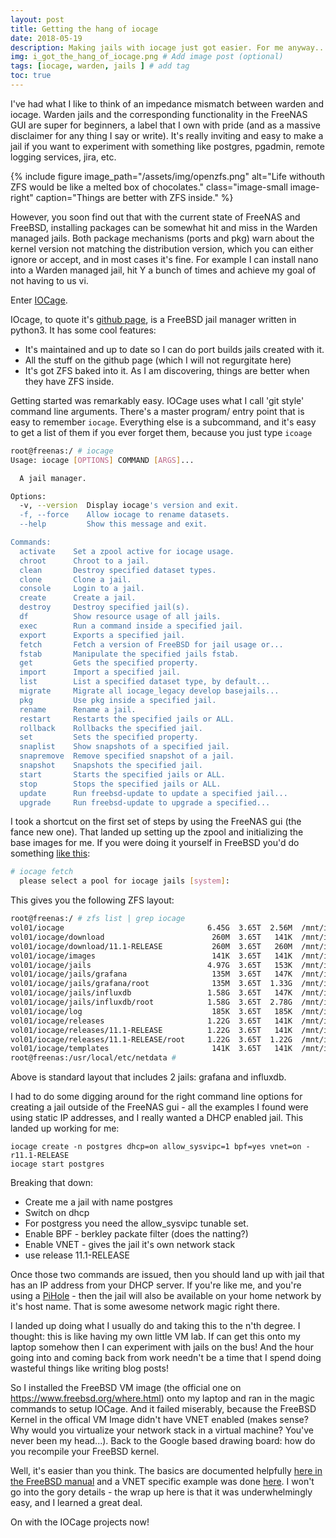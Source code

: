 ```yaml
---
layout: post
title: Getting the hang of iocage
date: 2018-05-19
description: Making jails with iocage just got easier. For me anyway...
img: i_got_the_hang_of_iocage.png # Add image post (optional)
tags: [iocage, warden, jails ] # add tag
toc: true
---
```


I've had what I like to think of an impedance mismatch between warden and iocage. Warden jails and the corresponding functionality in the FreeNAS GUI are super for beginners, a label that I own with pride (and as a massive disclaimer for any thing I say or write). It's really inviting and easy to make a jail if you want to experiment with something like postgres, pgadmin, remote logging services, jira, etc.

{% include figure image_path="/assets/img/openzfs.png" alt="Life withouth ZFS would be like a melted box of chocolates." class="image-small image-right" caption="Things are better with ZFS inside." %}

However, you soon find out that with the current state of FreeNAS and FreeBSD, installing packages can be somewhat hit and miss in the Warden managed jails. Both package mechanisms (ports and pkg) warn about the kernel version not matching the distribution version, which you can either ignore or accept, and in most cases it's fine. For example I can install nano into a Warden managed jail, hit Y a bunch of times and achieve my goal of not having to us vi.

Enter [IOCage](https://doc.freenas.org/11/jails.html#using-iocage).

IOcage, to quote it's [github page](https://github.com/iocage/iocage), is a FreeBSD jail manager written in python3. It has some cool features:
* It's maintained and up to date so I can do port builds jails created with it.
* All the stuff on the github page (which I will not regurgitate here)
* It's got ZFS baked into it. As I am discovering, things are better when they have ZFS inside.

Getting started was remarkably easy. IOCage uses what I call 'git style' command line arguments. There's a master program/ entry point that is easy to remember `iocage`. Everything else is a subcommand, and it's easy to get a list of them if you ever forget them, because you just type `icoage`

```bash
root@freenas:/ # iocage
Usage: iocage [OPTIONS] COMMAND [ARGS]...

  A jail manager.

Options:
  -v, --version  Display iocage's version and exit.
  -f, --force    Allow iocage to rename datasets.
  --help         Show this message and exit.

Commands:
  activate    Set a zpool active for iocage usage.
  chroot      Chroot to a jail.
  clean       Destroy specified dataset types.
  clone       Clone a jail.
  console     Login to a jail.
  create      Create a jail.
  destroy     Destroy specified jail(s).
  df          Show resource usage of all jails.
  exec        Run a command inside a specified jail.
  export      Exports a specified jail.
  fetch       Fetch a version of FreeBSD for jail usage or...
  fstab       Manipulate the specified jails fstab.
  get         Gets the specified property.
  import      Import a specified jail.
  list        List a specified dataset type, by default...
  migrate     Migrate all iocage_legacy develop basejails...
  pkg         Use pkg inside a specified jail.
  rename      Rename a jail.
  restart     Restarts the specified jails or ALL.
  rollback    Rollbacks the specified jail.
  set         Sets the specified property.
  snaplist    Show snapshots of a specified jail.
  snapremove  Remove specified snapshot of a jail.
  snapshot    Snapshots the specified jail.
  start       Starts the specified jails or ALL.
  stop        Stops the specified jails or ALL.
  update      Run freebsd-update to update a specified jail...
  upgrade     Run freebsd-update to upgrade a specified...
```

I took a shortcut on the first set of steps by using the FreeNAS gui (the fance new one). That landed up setting up the zpool and initializing the base images for me. If you were doing it yourself in FreeBSD you'd do something [like this](https://dan.langille.org/2015/03/07/getting-started-with-iocage-for-jails-on-freebsd/):

```bash
# iocage fetch
  please select a pool for iocage jails [system]:

```

This gives you the following ZFS layout:

```bash
root@freenas:/ # zfs list | grep iocage
vol01/iocage                                6.45G  3.65T  2.56M  /mnt/iocage
vol01/iocage/download                        260M  3.65T   141K  /mnt/iocage/download
vol01/iocage/download/11.1-RELEASE           260M  3.65T   260M  /mnt/iocage/download/11.1-RELEASE
vol01/iocage/images                          141K  3.65T   141K  /mnt/iocage/images
vol01/iocage/jails                          4.97G  3.65T   153K  /mnt/iocage/jails
vol01/iocage/jails/grafana                   135M  3.65T   147K  /mnt/iocage/jails/grafana
vol01/iocage/jails/grafana/root              135M  3.65T  1.33G  /mnt/iocage/jails/grafana/root
vol01/iocage/jails/influxdb                 1.58G  3.65T   147K  /mnt/iocage/jails/influxdb
vol01/iocage/jails/influxdb/root            1.58G  3.65T  2.78G  /mnt/iocage/jails/influxdb/root
vol01/iocage/log                             185K  3.65T   185K  /mnt/iocage/log
vol01/iocage/releases                       1.22G  3.65T   141K  /mnt/iocage/releases
vol01/iocage/releases/11.1-RELEASE          1.22G  3.65T   141K  /mnt/iocage/releases/11.1-RELEASE
vol01/iocage/releases/11.1-RELEASE/root     1.22G  3.65T  1.22G  /mnt/iocage/releases/11.1-RELEASE/root
vol01/iocage/templates                       141K  3.65T   141K  /mnt/iocage/templates
root@freenas:/usr/local/etc/netdata #

```

Above is standard layout that includes 2 jails: grafana and influxdb.

I had to do some digging around for the right command line options for creating a jail outside of the FreeNAS gui - all the examples I found were using static IP addresses, and I really wanted a DHCP enabled jail. This landed up working for me:

 ```
iocage create -n postgres dhcp=on allow_sysvipc=1 bpf=yes vnet=on -r11.1-RELEASE
iocage start postgres
 ```

Breaking that down:
* Create me a jail with name postgres
* Switch on dhcp
* For postgress you need the allow_sysvipc tunable set.
* Enable BPF - berkley packate filter (does the natting?)
* Enable VNET - gives the jail it's own network stack
* use release 11.1-RELEASE

Once those two commands are issued, then you should land up with jail that has an IP address from your DHCP server. If you're like me, and you're using a [PiHole](https://pi-hole.net/) - then the jail will also be available on your home network by it's host name. That is some awesome network magic right there.

I landed up doing what I usually do and taking this to the n'th degree. I thought: this is like having my own little VM lab. If can get this onto my laptop somehow then I can experiment with jails on the bus! And the hour going into and coming back from work needn't be a time that I spend doing wasteful things like writing blog posts!

So I installed the FreeBSD VM image (the official one on https://www.freebsd.org/where.html) onto my laptop and ran in the magic commands to setup IOCage. And it failed miserably, because the FreeBSD Kernel in the offical VM Image didn't have VNET enabled (makes sense? Why would you virtualize your network stack in a virtual machine? You've never been my head...). Back to the Google based drawing board: how do you recompile your FreeBSD kernel.

Well, it's easier than you think. The basics are documented helpfully [here in the FreeBSD manual](https://www.freebsd.org/doc/handbook/kernelconfig-building.html) and a VNET specific example was done [here](https://gist.github.com/sdebnath/086874c5df8b68e0df69). I won't go into the gory details - the wrap up here is that it was underwhelmingly easy, and I learned a great deal.

On with the IOCage projects now!
